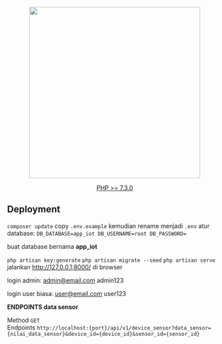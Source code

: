 <p align="center"><img src="https://res.cloudinary.com/dtfbvvkyp/image/upload/v1566331377/laravel-logolockup-cmyk-red.svg" width="400"></p>

<p align="center">
<a href="https://www.php.net/downloads.php">PHP >= 7.3.0</a>
</p>

## Deployment

`composer update`
copy `.env.example` kemudian rename menjadi `.env`
atur database:
`DB_DATABASE=app_iot
DB_USERNAME=root
DB_PASSWORD=`

buat database bernama <b>app_iot</b>

`php artisan key:generate`
`php artisan migrate --seed`
`php artisan serve`
jalankan http://127.0.0.1:8000/ di browser

login admin:
admin@email.com
admin123

login user biasa:
user@email.com
user123


**ENDPOINTS data sensor**

Method `GET` <br>
Endpoints `http://localhost:{port}/api/v1/device_sensor?data_sensor={nilai_data_sensor}&device_id={device_id}&sensor_id={sensor_id}`
